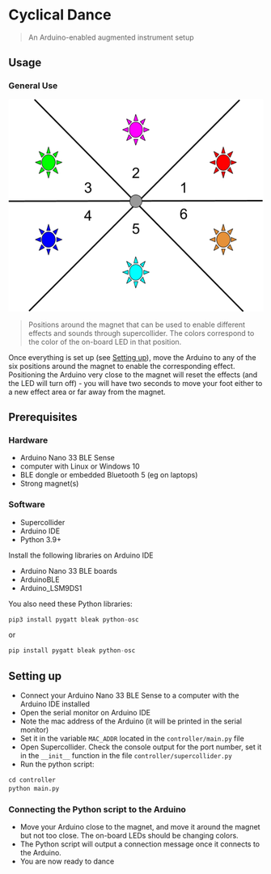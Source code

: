 # Cyclical Dance
> An Arduino-enabled augmented instrument setup

## Usage

### General Use

![](graph.png)
> Positions around the magnet that can be used to enable different effects and sounds through supercollider. The colors correspond to the color of the on-board LED in that position.

Once everything is set up (see [Setting up](#setting-up)), move the Arduino to any of the six positions around the magnet to enable the corresponding effect. Positioning the Arduino very close to the magnet will reset the effects (and the LED will turn off) - you will have two seconds to move your foot either to a new effect area or far away from the magnet.

## Prerequisites

### Hardware

- Arduino Nano 33 BLE Sense
- computer with Linux or Windows 10
- BLE dongle or embedded Bluetooth 5 (eg on laptops)
- Strong magnet(s)


### Software

- Supercollider
- Arduino IDE
- Python 3.9+

Install the following libraries on Arduino IDE

- Arduino Nano 33 BLE boards
- ArduinoBLE
- Arduino_LSM9DS1

You also need these Python libraries:

```py
pip3 install pygatt bleak python-osc
```

or

```py
pip install pygatt bleak python-osc
```

## Setting up
- Connect your Arduino Nano 33 BLE Sense to a computer with the Arduino IDE installed
- Open the serial monitor on Arduino IDE
- Note the mac address of the Arduino (it will be printed in the serial monitor)
- Set it in the variable `MAC_ADDR` located in the `controller/main.py` file
- Open Supercollider. Check the console output for the port number, set it in the `__init__` function in the file `controller/supercollider.py`
- Run the python script:

```py
cd controller
python main.py
```

### Connecting the Python script to the Arduino

- Move your Arduino close to the magnet, and move it around the magnet but not too close. The on-board LEDs should be changing colors. 
- The Python script will output a connection message once it connects to the Arduino.
- You are now ready to dance